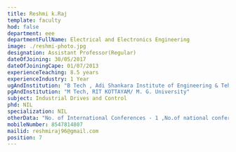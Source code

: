 ```yaml
---
title: Reshmi k.Raj 
template: faculty
hod: false
department: eee
departmentFullName: Electrical and Electronics Engineering
image: ./reshmi-photo.jpg
designation: Assistant Professor(Regular)
dateOfJoining: 30/05/2017
dateOfJoiningCape: 01/07/2013
experienceTeaching: 8.5 years
experienceIndustry: 1 Year
ugAndInstitution: "B Tech , Adi Shankara Institute of Engineering & Tehnology/ M. G. University"
pgAndInstitution: "M Tech, RIT KOTTAYAM/ M. G. University"
subject: Industrial Drives and Control
phd: NIL
specialization: NIL
otherData: "No. of International Conferences - 1 ,No.of national conferences - 1"
mobileNumber: 8547814807
mailid: reshmiraj96@gmail.com
position: 7
---
```


